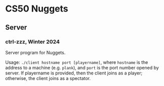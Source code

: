 # CS50 Nuggets
## Server
### ctrl-zzz, Winter 2024

Server program for Nuggets. 

Usage: `./client hostname port [playername]`, where `hostname` is the address to a machine (e.g. `plank`), and `port` is the port number opened by server. If playername is provided, then the client joins as a player; otherwise, the client joins as a spectator.